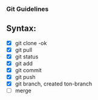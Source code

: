 ### Git Guidelines

## Syntax:

- [X] git clone -ok
- [X] git pull
- [X] git status
- [X] git add
- [X] git commit
- [X] git push
- [X] git branch, created ton-branch
- [ ] merge
